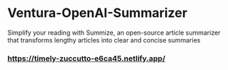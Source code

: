 # Ventura-OpenAI-Summarizer
Simplify your reading with Summize, an open-source article summarizer that transforms lengthy articles into clear and concise summaries

### https://timely-zuccutto-e6ca45.netlify.app/
